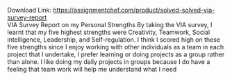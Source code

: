 Download Link: https://assignmentchef.com/product/solved-solved-via-survey-report
<br>
VIA Survey Report on my Personal Strengths By taking the VIA survey, I learnt that my five highest strengths were Creativity, Teamwork, Social intelligence, Leadership, and Self-regulation. I think I scored high on these five strengths since I enjoy working with other individuals as a team in each project that I undertake, I prefer learning or doing projects as a group rather than alone. I like doing my daily projects in groups because I do have a feeling that team work will help me understand what I need